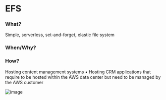 # EFS

### What?
Simple, serverless, set-and-forget, elastic file system

### When/Why?


### How?

Hosting content management systems
• Hosting CRM applications that require to be hosted within the AWS data center but
need to be managed by the AWS customer


![image](https://user-images.githubusercontent.com/25337881/198214102-06e8bf8b-a8e9-4f05-9778-f660a7bbaba2.png)
